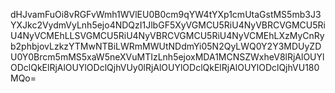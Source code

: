 dHJvamFuOi8vRGFvWmh1WVlEU0B0cm9qYW4tYXp1cmUtaGstMS5mb3J3YXJkc2VydmVyLnh5ejo4NDQzI1JlbGF5XyVGMCU5RiU4NyVBRCVGMCU5RiU4NyVCMEhLLSVGMCU5RiU4NyVBRCVGMCU5RiU4NyVCMEhLXzMyCnRyb2phbjovLzkzYTMwNTBiLWRmMWUtNDdmYi05N2QyLWQ0Y2Y3MDUyZDU0Y0Brcm5mMS5xaW5neXVuMTIzLnh5ejoxMDA1MCNSZWxheV8lRjAlOUYlODclQkElRjAlOUYlODclQjhVUy0lRjAlOUYlODclQkElRjAlOUYlODclQjhVU180MQo=